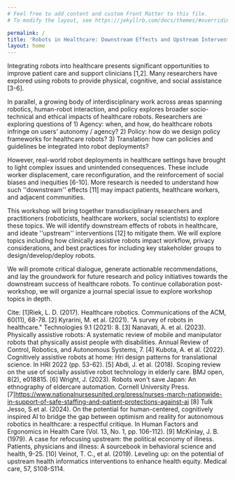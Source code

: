 ```yaml
---
# Feel free to add content and custom Front Matter to this file.
# To modify the layout, see https://jekyllrb.com/docs/themes/#overriding-theme-defaults

permalink: /
title: 'Robots in Healthcare: Downstream Effects and Upstream Interventions'
layout: home
---
```


Integrating robots into healthcare presents significant opportunities to improve patient care and support clinicians [1,2]. Many researchers have explored using robots to provide physical, cognitive, and social assistance [3-6]. 

In parallel, a growing body of interdisciplinary work across areas spanning robotics, human-robot interaction, and policy explores broader socio-technical and ethical impacts of healthcare robots. Researchers are exploring questions of 1) Agency: when, and how, do healthcare robots infringe on users' autonomy / agency? 2) Policy: how do we design policy frameworks for healthcare robots? 3) Translation: how can policies and guidelines be integrated into robot deployments?

However, real-world robot deployments in healthcare settings have brought to light complex issues and unintended consequences. These include worker displacement, care reconfiguration, and the reinforcement of social biases and inequities [6-10].  More research is needed to understand how such ''downstream'' effects [11] may impact patients, healthcare workers, and adjacent communities. 

This workshop will bring together transdisciplinary researchers and practitioners (roboticists, healthcare workers, social scientists) to explore these topics. We will identify downstream effects of robots in healthcare, and ideate ''upstream'' interventions [12] to mitigate them. We will explore topics including how clinically assistive robots impact workflow, privacy considerations, and best practices for including key stakeholder groups to design/develop/deploy robots. 

We will promote critical dialogue, generate actionable recommendations, and lay the groundwork for future research and policy initiatives towards the downstream success of healthcare robots. To continue collaboration post-workshop, we will organize a journal special issue to explore workshop topics in depth.


Cite:
  [1]Riek, L. D. (2017). Healthcare robotics. Communications of the ACM, 60(11), 68-78.
  [2] Kyrarini, M. et al.  (2021). "A survey of robots in healthcare." Technologies 9.1 (2021): 8.
  [3] Nanavati, A. et al. (2023). Physically assistive robots: A systematic review of mobile and manipulator robots that physically assist people with disabilities. Annual Review of Control, Robotics, and Autonomous Systems, 7.
  [4] Kubota, A. et al. (2022). Cognitively assistive robots at home: Hri design patterns for translational science. In HRI 2022 (pp. 53-62). 
  [5] Abdi, J. et al. (2018). Scoping review on the use of socially assistive robot technology in elderly care. BMJ open, 8(2), e018815.
  [6] Wright, J. (2023). Robots won't save Japan: An ethnography of eldercare automation. Cornell University Press.
  [7]https://www.nationalnursesunited.org/press/nurses-march-nationwide-in-support-of-safe-staffing-and-patient-protections-against-ai
  [8] Tulk Jesso, S.et al. (2024). On the potential for human-centered, cognitively inspired AI to bridge the gap between optimism and reality for autonomous robotics in healthcare: a respectful critique. In Human Factors and Ergonomics in Health Care (Vol. 13, No. 1, pp. 106-112). 
  [9] McKinlay, J. B. (1979). A case for refocusing upstream: the political economy of illness. Patients, physicians and illness: A sourcebook in behavioral science and health, 9-25.
  [10] Veinot, T. C., et al. (2019). Leveling up: on the potential of upstream health informatics interventions to enhance health equity. Medical care, 57, S108-S114.

